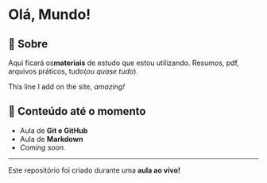 # Olá, Mundo!

## 📄 Sobre

Aqui ficará os**materiais** de estudo que estou utilizando.
Resumos, pdf, arquivos práticos, tudo(_ou quase tudo_).

This line I add on the site, *amazing!*

## 📓 Conteúdo até o momento

* Aula de **Git e GitHub**
* Aula de **Markdown**
* *Coming soon.*
---
Este repositório foi criado durante uma **aula ao vivo!**

